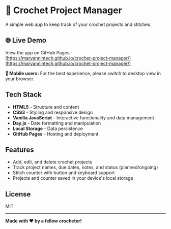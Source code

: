 # 🧶 Crochet Project Manager

A simple web app to keep track of your crochet projects and stitches.

## 🌐 Live Demo

View the app on GitHub Pages:  
[https://maryannintech.github.io/crochet-project-manager/](https://maryannintech.github.io/crochet-project-manager/)

**📱 Mobile users:** For the best experience, please switch to desktop view in your browser.

## Tech Stack

- **HTML5** - Structure and content
- **CSS3** - Styling and responsive design
- **Vanilla JavaScript** - Interactive functionality and data management
- **Day.js** - Date formatting and manipulation
- **Local Storage** - Data persistence
- **GitHub Pages** - Hosting and deployment

## Features

- Add, edit, and delete crochet projects
- Track project names, due dates, notes, and status (planned/ongoing)
- Stitch counter with button and keyboard support
- Projects and counter saved in your device's local storage

## License

MIT

---

**Made with ❤️ by a fellow crocheter!**